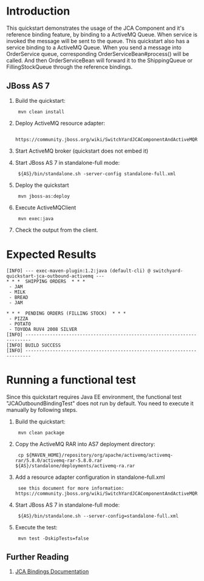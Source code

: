 Introduction
============
This quickstart demonstrates the usage of the JCA Component and it's reference binding feature,
by binding to a ActiveMQ Queue. When service is invoked the message will be sent to the queue.
This quickstart also has a service binding to a ActiveMQ Queue. When you send a message into 
OrderService queue, corresponding OrderServiceBean#process() will be called. And then
OrderServiceBean will forward it to the ShippingQueue or FillingStockQueue through the reference bindings.

JBoss AS 7
----------
1. Build the quickstart:

        mvn clean install

2. Deploy ActiveMQ resource adapter:

        https://community.jboss.org/wiki/SwitchYardJCAComponentAndActiveMQResourceAdapter

3. Start ActiveMQ broker (quickstart does not embed it)

4. Start JBoss AS 7 in standalone-full mode:

        ${AS}/bin/standalone.sh -server-config standalone-full.xml

5. Deploy the quickstart

        mvn jboss-as:deploy

6. Execute ActiveMQClient

        mvn exec:java

7. Check the output from the client.

Expected Results
================
```
[INFO] --- exec-maven-plugin:1.2:java (default-cli) @ switchyard-quickstart-jca-outbound-activemq ---
* * *  SHIPPING ORDERS  * * *
 - JAM
 - MILK
 - BREAD
 - JAM

* * *  PENDING ORDERS (FILLING STOCK)  * * *
 - PIZZA
 - POTATO
 - TOYODA RUV4 2008 SILVER
[INFO] ------------------------------------------------------------------------
[INFO] BUILD SUCCESS
[INFO] ------------------------------------------------------------------------
```

Running a functional test
=========================

Since this quickstart requires Java EE environment, the functional test
"JCAOutboundBindingTest" does not run by default. You need to execute it manually
by following steps.

1. Build the quickstart:

        mvn clean package

2. Copy the ActiveMQ RAR into AS7 deployment directory:

        cp ${MAVEN_HOME}/repository/org/apache/activemq/activemq-rar/5.8.0/activemq-rar-5.8.0.rar ${AS}/standalone/deployments/activemq-ra.rar

3. Add a resource adapter configuration in standalone-full.xml

        see this document for more information: https://community.jboss.org/wiki/SwitchYardJCAComponentAndActiveMQResourceAdapter

4. Start JBoss AS 7 in standalone-full mode:

        ${AS}/bin/standalone.sh --server-config=standalone-full.xml

5. Execute the test:

        mvn test -DskipTests=false

## Further Reading

1. [JCA Bindings Documentation](https://docs.jboss.org/author/display/SWITCHYARD/JCA)
